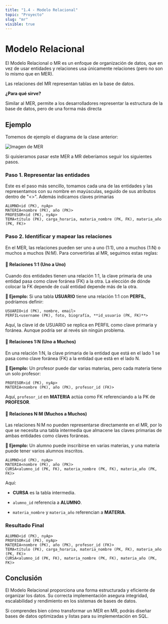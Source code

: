 ```yaml
---
title: "1.4 - Modelo Relacional"
topic: "Proyecto"
slug: "mr"
visible: true
---
```


# Modelo Relacional

El Modelo Relacional o MR es un enfoque de organización de datos, que en vez de usar entidades y relaciones usa únicamente relaciones (pero no son lo mismo que en MER).

Las relaciones del MR representan tablas en la base de datos.

**¿Para qué sirve?**

Similar al MER, permite a los desarrolladores representar la estructura de la base de datos, pero de una forma más directa

## Ejemplo

Tomemos de ejemplo el diagrama de la clase anterior:

<img src="/images/mer.webp" alt="Imagen de MER" />

Si quisieramos pasar este MER a MR deberíamos seguir los siguientes pasos.

### Paso 1. Representar las entidades

Este es el paso más sencillo, tomamos cada una de las entidades y las representamos con su nombre en mayúsculas, seguido de sus atributos dentro de "<>". Además indicamos claves primarias

```plaintext
ALUMNO<id (PK), nyAp>
MATERIA<nombre (PK), año (PK)>
PROFESOR<id (PK), nyAp>
TEMA<título (PK), carga_horaria, materia_nombre (PK, FK), materia_año (PK, FK)>
```

### Paso 2. Identificar y mapear las relaciones

En el MER, las relaciones pueden ser uno a uno (1:1), uno a muchos (1:N) o muchos a muchos (N:M). Para convertirlas al MR, seguimos estas reglas:

#### 🔹 Relaciones 1:1 (Uno a Uno)

Cuando dos entidades tienen una relación 1:1, la clave primaria de una entidad pasa como clave foránea (FK) a la otra. La elección de dónde colocar la FK depende de cuál entidad depende más de la otra.

**📌 Ejemplo:** Si una tabla **USUARIO** tiene una relación 1:1 con **PERFIL**, podríamos definir:

```plaintext
USUARIO<id (PK), nombre, email>
PERFIL<username (PK), foto, biografía, **id_usuario (PK, FK)**>
```

Aquí, la clave id de USUARIO se replica en PERFIL como clave primaria y foránea. Aunque podría ser al revés sin ningún problema.

#### 🔹 Relaciones 1:N (Uno a Muchos)

En una relación 1:N, la clave primaria de la entidad que está en el lado 1 se pasa como clave foránea (FK) a la entidad que está en el lado N.

**📌 Ejemplo:** Un profesor puede dar varias materias, pero cada materia tiene un solo profesor:

```plaintext
PROFESOR<id (PK), nyAp>
MATERIA<nombre (PK), año (PK), profesor_id (FK)>
```

Aquí, `profesor_id` en **MATERIA** actúa como FK referenciando a la PK de **PROFESOR**.

#### 🔹 Relaciones N:M (Muchos a Muchos)

Las relaciones N:M no pueden representarse directamente en el MR, por lo que se necesita una tabla intermedia que almacene las claves primarias de ambas entidades como claves foráneas.

**📌 Ejemplo:** Un alumno puede inscribirse en varias materias, y una materia puede tener varios alumnos inscritos.

```plaintext
ALUMNO<id (PK), nyAp>
MATERIA<nombre (PK), año (PK)>
CURSA<alumno_id (PK, FK), materia_nombre (PK, FK), materia_año (PK, FK)>
```

Aquí:

- **CURSA** es la tabla intermedia.

- `alumno_id` referencia a **ALUMNO**.

- `materia_nombre` y `materia_año` referencian a **MATERIA**.

### Resultado Final

```plaintext
ALUMNO<id (PK), nyAp>
PROFESOR<id (PK), nyAp>
MATERIA<nombre (PK), año (PK), profesor_id (FK)>
TEMA<título (PK), carga_horaria, materia_nombre (PK, FK), materia_año (PK, FK)>
CURSA<alumno_id (PK, FK), materia_nombre (PK, FK), materia_año (PK, FK)>
```

## Conclusión

El Modelo Relacional proporciona una forma estructurada y eficiente de organizar los datos. Su correcta implementación asegura integridad, escalabilidad y rendimiento en los sistemas de bases de datos.

Si comprendes bien cómo transformar un MER en MR, podrás diseñar bases de datos optimizadas y listas para su implementación en SQL.
